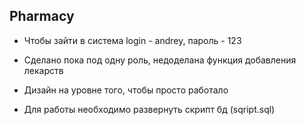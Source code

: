 ## Pharmacy

* Чтобы зайти в система login - andrey, пароль - 123
* Сделано пока под одну роль, недоделана функция добавления лекарств
* Дизайн на уровне того, чтобы просто работало

* Для работы необходимо развернуть скрипт бд (sqript.sql)
